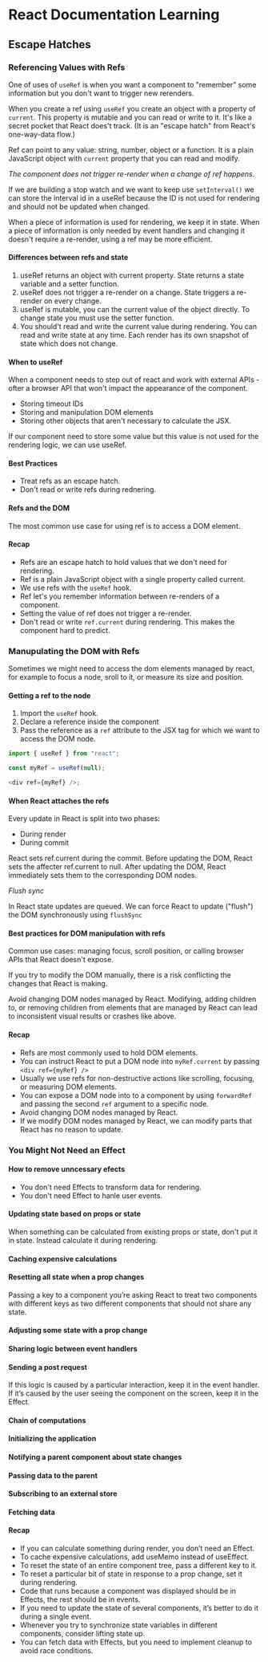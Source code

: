 # React Documentation Learning

## Escape Hatches

### Referencing Values with Refs

One of uses of `useRef` is when you want a component to "remember" some information but
you don't want to trigger new rerenders.

When you create a ref using `useRef` you create an object with a property of `current`.
This property is mutable and you can read or write to it. It's like a secret pocket
that React does't track. (It is an "escape hatch" from React's one-way-data flow.)

Ref can point to any value: string, number, object or a function. It is a plain JavaScript
object with `current` property that you can read and modify.

_The component does not trigger re-render when a change of ref happens_.

If we are building a stop watch and we want to keep use `setInterval()` we can store the
interval id in a useRef because the ID is not used for rendering and should not be updated
when changed.

When a piece of information is used for rendering, we keep it in state.
When a piece of information is only needed by event handlers and changing it doesn't require
a re-render, using a ref may be more efficient.

#### Differences between refs and state

1. useRef returns an object with current property. State returns a state variable and a setter function.
2. useRef does not trigger a re-render on a change. State triggers a re-render on every change.
3. useRef is mutable, you can the current value of the object directly. To change state you must use the
   setter function.
4. You should't read and write the current value during rendering. You can read and write state at any time.
   Each render has its own snapshot of state which does not change.

#### When to useRef

When a component needs to step out of react and work with external APIs - ofter a browser API that won't
impact the appearance of the component.

- Storing timeout IDs
- Storing and manipulation DOM elements
- Storing other objects that aren't necessary to calculate the JSX.

If our component need to store some value but this value is not used for the rendering logic, we can use useRef.

#### Best Practices

- Treat refs as an escape hatch.
- Don't read or write refs during rednering.

#### Refs and the DOM

The most common use case for using ref is to access a DOM element.

#### Recap

- Refs are an escape hatch to hold values that we don't need for rendering.
- Ref is a plain JavaScript object with a single property called current.
- We use refs with the `useRef` hook.
- Ref let's you remember information between re-renders of a component.
- Setting the value of ref does not trigger a re-render.
- Don't read or write `ref.current` during rendering. This makes the component hard to predict.

### Manupulating the DOM with Refs

Sometimes we might need to access the dom elements managed by react, for example to focus a node,
sroll to it, or measure its size and position.

#### Getting a ref to the node

1. Import the `useRef` hook.
2. Declare a reference inside the component
3. Pass the reference as a `ref` attribute to the JSX tag for which we want to access the DOM node.

```javascript
import { useRef } from "react";

const myRef = useRef(null);

<div ref={myRef} />;
```

#### When React attaches the refs

Every update in React is split into two phases:

- During render
- During commit

React sets ref.current during the commit. Before updating the DOM, React sets the affecter ref.current to null.
After updating the DOM, React immediately sets them to the corresponding DOM nodes.

_Flush sync_

In React state updates are queued.
We can force React to update ("flush") the DOM synchronously using `flushSync`

#### Best practices for DOM manipulation with refs

Common use cases: managing focus, scroll position, or calling browser APIs that React doesn't expose.

If you try to modify the DOM manually, there is a risk conflicting the changes that React is making.

Avoid changing DOM nodes managed by React. Modifying, adding children to, or removing children from elements
that are managed by React can lead to inconsistent visual results or crashes like above.

#### Recap

- Refs are most commonly used to hold DOM elements.
- You can instruct React to put a DOM node into `myRef.current` by passing `<div ref={myRef} />`
- Usually we use refs for non-destructive actions like scrolling, focusing, or measuring DOM elements.
- You can expose a DOM node into to a component by using `forwardRef` and passing the second `ref` argument to a
  specific node.
- Avoid changing DOM nodes managed by React.
- If we modify DOM nodes managed by React, we can modify parts that React has no reason to update.

### You Might Not Need an Effect

#### How to remove unncessary efects

- You don't need Effects to transform data for rendering.
- You don't need Effect to hanle user events.

#### Updating state based on props or state

When something can be calculated from existing props or state, don't put it in state.
Instead calculate it during rendering.

#### Caching expensive calculations

#### Resetting all state when a prop changes

Passing a key to a component you’re asking React to treat two components with different keys as two different components that should not share any state.

#### Adjusting some state with a prop change

#### Sharing logic between event handlers

#### Sending a post request

If this logic is caused by a particular interaction, keep it in the event handler. If it’s caused by the user seeing the component on the screen, keep it in the Effect.

#### Chain of computations

#### Initializing the application

#### Notifying a parent component about state changes

#### Passing data to the parent

#### Subscribing to an external store

#### Fetching data

#### Recap

- If you can calculate something during render, you don’t need an Effect.
- To cache expensive calculations, add useMemo instead of useEffect.
- To reset the state of an entire component tree, pass a different key to it.
- To reset a particular bit of state in response to a prop change, set it during rendering.
- Code that runs because a component was displayed should be in Effects, the rest should be in events.
- If you need to update the state of several components, it’s better to do it during a single event.
- Whenever you try to synchronize state variables in different components, consider lifting state up.
- You can fetch data with Effects, but you need to implement cleanup to avoid race conditions.
